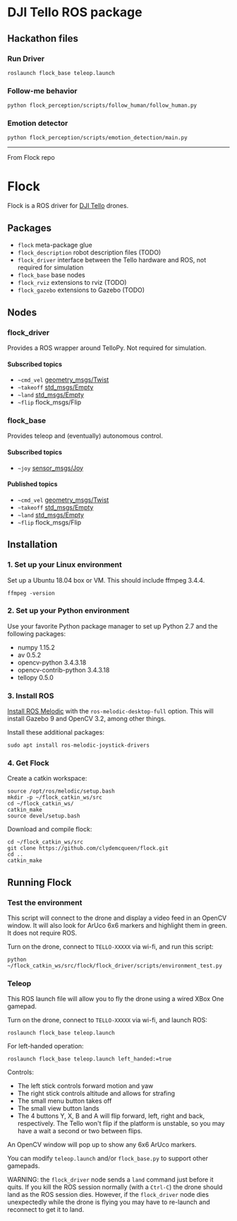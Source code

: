 # DJI Tello ROS package

## Hackathon files

### Run Driver
`roslaunch flock_base teleop.launch`

### Follow-me behavior
`python flock_perception/scripts/follow_human/follow_human.py`

### Emotion detector 
`python flock_perception/scripts/emotion_detection/main.py`


-------------------------
From Flock repo

# Flock

Flock is a ROS driver for [DJI Tello](https://store.dji.com/product/tello) drones.

## Packages

* `flock` meta-package glue
* `flock_description` robot description files (TODO)
* `flock_driver` interface between the Tello hardware and ROS, not required for simulation
* `flock_base` base nodes
* `flock_rviz` extensions to rviz (TODO)
* `flock_gazebo` extensions to Gazebo (TODO)

## Nodes

### flock_driver

Provides a ROS wrapper around TelloPy. Not required for simulation.

#### Subscribed topics

* `~cmd_vel` [geometry_msgs/Twist](http://docs.ros.org/api/geometry_msgs/html/msg/Twist.html)
* `~takeoff` [std_msgs/Empty](http://docs.ros.org/api/std_msgs/html/msg/Empty.html)
* `~land` [std_msgs/Empty](http://docs.ros.org/api/std_msgs/html/msg/Empty.html)
* `~flip` flock_msgs/Flip

### flock_base

Provides teleop and (eventually) autonomous control.

#### Subscribed topics

* `~joy` [sensor_msgs/Joy](http://docs.ros.org/api/sensor_msgs/html/msg/Joy.html)

#### Published topics

* `~cmd_vel` [geometry_msgs/Twist](http://docs.ros.org/api/geometry_msgs/html/msg/Twist.html)
* `~takeoff` [std_msgs/Empty](http://docs.ros.org/api/std_msgs/html/msg/Empty.html)
* `~land` [std_msgs/Empty](http://docs.ros.org/api/std_msgs/html/msg/Empty.html)
* `~flip` flock_msgs/Flip

## Installation

### 1. Set up your Linux environment

Set up a Ubuntu 18.04 box or VM. This should include ffmpeg 3.4.4.
~~~
ffmpeg -version
~~~

### 2. Set up your Python environment

Use your favorite Python package manager to set up Python 2.7 and the following packages:

* numpy 1.15.2
* av 0.5.2
* opencv-python 3.4.3.18
* opencv-contrib-python 3.4.3.18
* tellopy 0.5.0

### 3. Install ROS

[Install ROS Melodic](http://wiki.ros.org/Installation/Ubuntu) with the `ros-melodic-desktop-full` option.
This will install Gazebo 9 and OpenCV 3.2, among other things.

Install these additional packages:
~~~
sudo apt install ros-melodic-joystick-drivers
~~~

### 4. Get Flock

Create a catkin workspace:
~~~
source /opt/ros/melodic/setup.bash
mkdir -p ~/flock_catkin_ws/src
cd ~/flock_catkin_ws/
catkin_make
source devel/setup.bash
~~~

Download and compile flock:
~~~
cd ~/flock_catkin_ws/src
git clone https://github.com/clydemcqueen/flock.git
cd ..
catkin_make
~~~

## Running Flock

### Test the environment

This script will connect to the drone and display a video feed in an OpenCV window.
It will also look for ArUco 6x6 markers and highlight them in green.
It does not require ROS.

Turn on the drone, connect to `TELLO-XXXXX` via wi-fi, and run this script:
~~~
python ~/flock_catkin_ws/src/flock/flock_driver/scripts/environment_test.py
~~~

### Teleop

This ROS launch file will allow you to fly the drone using a wired XBox One gamepad.

Turn on the drone, connect to `TELLO-XXXXX` via wi-fi, and launch ROS:
~~~
roslaunch flock_base teleop.launch
~~~

For left-handed operation:
~~~
roslaunch flock_base teleop.launch left_handed:=true
~~~

Controls:
* The left stick controls forward motion and yaw
* The right stick controls altitude and allows for strafing
* The small menu button takes off
* The small view button lands
* The 4 buttons Y, X, B and A will flip forward, left, right and back, respectively.
The Tello won't flip if the platform is unstable, so you may have a wait a second or two between flips.

An OpenCV window will pop up to show any 6x6 ArUco markers.

You can modify `teleop.launch` and/or `flock_base.py` to support other gamepads.

WARNING: the `flock_driver` node sends a `land` command just before it quits.
If you kill the ROS session normally (with a `Ctrl-C`) the drone should land as the ROS session dies.
However, if the `flock_driver` node dies unexpectedly while the drone is flying
you may have to re-launch and reconnect to get it to land.

